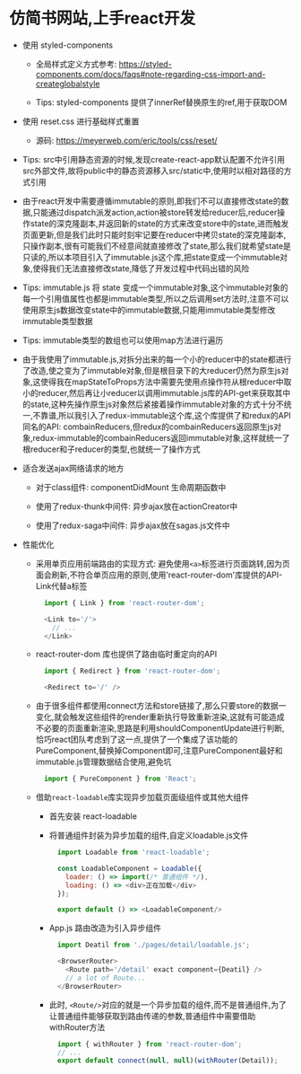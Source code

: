 # 仿简书网站,上手react开发

- 使用 styled-components

  - 全局样式定义方式参考: https://styled-components.com/docs/faqs#note-regarding-css-import-and-createglobalstyle

  - Tips: styled-components 提供了innerRef替换原生的ref,用于获取DOM

- 使用 reset.css 进行基础样式重置

  - 源码: https://meyerweb.com/eric/tools/css/reset/

- Tips: src中引用静态资源的时候,发现create-react-app默认配置不允许引用src外部文件,故将public中的静态资源移入src/static中,使用时以相对路径的方式引用

- 由于react开发中需要遵循immutable的原则,即我们不可以直接修改state的数据,只能通过dispatch派发action,action被store转发给reducer后,reducer操作state的深克隆副本,并返回新的state的方式来改变store中的state,进而触发页面更新,但是我们此时只能时刻牢记要在reducer中拷贝state的深克隆副本,只操作副本,很有可能我们不经意间就直接修改了state,那么我们就希望state是只读的,所以本项目引入了immutable.js这个库,把state变成一个immutable对象,使得我们无法直接修改state,降低了开发过程中代码出错的风险

- Tips: immutable.js 将 state 变成一个immutable对象,这个immutable对象的每一个引用值属性也都是immutable类型,所以之后调用set方法时,注意不可以使用原生js数据改变state中的immutable数据,只能用immutable类型修改immutable类型数据

- Tips: immutable类型的数组也可以使用map方法进行遍历

- 由于我使用了immutable.js,对拆分出来的每一个小的reducer中的state都进行了改造,使之变为了immutable对象,但是根目录下的大reducer仍然为原生js对象,这使得我在mapStateToProps方法中需要先使用点操作符从根reducer中取小的reducer,然后再让小reducer以调用immutable.js库的API-get来获取其中的state,这种先操作原生js对象然后紧接着操作immutable对象的方式十分不统一,不靠谱,所以我引入了redux-immutable这个库,这个库提供了和redux的API同名的API: combainReducers,但redux的combainReducers返回原生js对象,redux-immutable的combainReducers返回immutable对象,这样就统一了根reducer和子reducer的类型,也就统一了操作方式

- 适合发送ajax网络请求的地方

  - 对于class组件: componentDidMount 生命周期函数中

  - 使用了redux-thunk中间件: 异步ajax放在actionCreator中

  - 使用了redux-saga中间件: 异步ajax放在sagas.js文件中

- 性能优化

  - 采用单页应用前端路由的实现方式: 避免使用```<a>```标签进行页面跳转,因为页面会刷新,不符合单页应用的原则,使用'react-router-dom'库提供的API-Link代替a标签

    ```js
      import { Link } from 'react-router-dom';

      <Link to='/'>
        // ...
      </Link>
    ```

  - react-router-dom 库也提供了路由临时重定向的API

    ```js
      import { Redirect } from 'react-router-dom';

      <Redirect to='/' />
    ```

  - 由于很多组件都使用connect方法和store链接了,那么只要store的数据一变化,就会触发这些组件的render重新执行导致重新渲染,这就有可能造成不必要的页面重新渲染,思路是利用shouldComponentUpdate进行判断,恰巧react团队考虑到了这一点,提供了一个集成了该功能的PureComponent,替换掉Component即可,注意PureComponent最好和immutable.js管理数据结合使用,避免坑

    ```js
      import { PureComponent } from 'React';
    ```

  -  借助`react-loadable`库实现异步加载页面级组件或其他大组件

     - 首先安装 react-loadable

     - 将普通组件封装为异步加载的组件,自定义loadable.js文件

       ```js
         import Loadable from 'react-loadable';

         const LoadableComponent = Loadable({
           loader: () => import(/* 普通组件 */),
           loading: () => <div>正在加载</div>
         });

         export default () => <LoadableComponent/>
       ```

     - App.js 路由改造为引入异步组件

       ```js
         import Deatil from './pages/detail/loadable.js';

         <BrowserRouter>
           <Route path='/detail' exact component={Deatil} />
           // a lot of Route...
         </BrowserRouter>
       ```

     - 此时, ```<Route/>```对应的就是一个异步加载的组件,而不是普通组件,为了让普通组件能够获取到路由传递的参数,普通组件中需要借助withRouter方法

       ```js
         import { withRouter } from 'react-router-dom';
         // ...
         export default connect(null, null)(withRouter(Detail));
       ```
